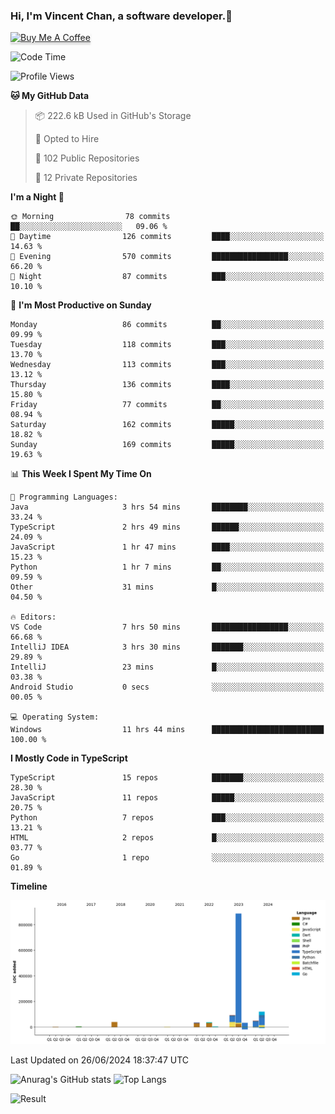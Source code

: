 ### Hi, I'm Vincent Chan, a software developer.👋
<a href="https://buymeacoffee.com/vincentchan" target="_blank"><img src="https://www.buymeacoffee.com/assets/img/custom_images/orange_img.png" alt="Buy Me A Coffee" style="height: 41px !important;width: 174px !important;box-shadow: 0px 3px 2px 0px rgba(190, 190, 190, 0.5) !important;-webkit-box-shadow: 0px 3px 2px 0px rgba(190, 190, 190, 0.5) !important;" ></a>
<!--
**hkvincent/hkvincent** is a ✨ _special_ ✨ repository because its `README.md` (this file) appears on your GitHub profile.

Here are some ideas to get you started:

- 🔭 I’m currently working on ...
- 🌱 I’m currently learning ...
- 👯 I’m looking to collaborate on ...
- 🤔 I’m looking for help with ...
- 💬 Ask me about ...
- 📫 How to reach me: ...
- 😄 Pronouns: ...
- ⚡ Fun fact: ...
-->
<!--START_SECTION:waka-->
![Code Time](http://img.shields.io/badge/Code%20Time-1%2C265%20hrs%2039%20mins-blue)

![Profile Views](http://img.shields.io/badge/Profile%20Views-11-blue)

**🐱 My GitHub Data** 

> 📦 222.6 kB Used in GitHub's Storage 
 > 
> 💼 Opted to Hire
 > 
> 📜 102 Public Repositories 
 > 
> 🔑 12 Private Repositories 
 > 
**I'm a Night 🦉** 

```text
🌞 Morning                78 commits          ██░░░░░░░░░░░░░░░░░░░░░░░   09.06 % 
🌆 Daytime                126 commits         ████░░░░░░░░░░░░░░░░░░░░░   14.63 % 
🌃 Evening                570 commits         █████████████████░░░░░░░░   66.20 % 
🌙 Night                  87 commits          ███░░░░░░░░░░░░░░░░░░░░░░   10.10 % 
```
📅 **I'm Most Productive on Sunday** 

```text
Monday                   86 commits          ██░░░░░░░░░░░░░░░░░░░░░░░   09.99 % 
Tuesday                  118 commits         ███░░░░░░░░░░░░░░░░░░░░░░   13.70 % 
Wednesday                113 commits         ███░░░░░░░░░░░░░░░░░░░░░░   13.12 % 
Thursday                 136 commits         ████░░░░░░░░░░░░░░░░░░░░░   15.80 % 
Friday                   77 commits          ██░░░░░░░░░░░░░░░░░░░░░░░   08.94 % 
Saturday                 162 commits         █████░░░░░░░░░░░░░░░░░░░░   18.82 % 
Sunday                   169 commits         █████░░░░░░░░░░░░░░░░░░░░   19.63 % 
```


📊 **This Week I Spent My Time On** 

```text
💬 Programming Languages: 
Java                     3 hrs 54 mins       ████████░░░░░░░░░░░░░░░░░   33.24 % 
TypeScript               2 hrs 49 mins       ██████░░░░░░░░░░░░░░░░░░░   24.09 % 
JavaScript               1 hr 47 mins        ████░░░░░░░░░░░░░░░░░░░░░   15.23 % 
Python                   1 hr 7 mins         ██░░░░░░░░░░░░░░░░░░░░░░░   09.59 % 
Other                    31 mins             █░░░░░░░░░░░░░░░░░░░░░░░░   04.50 % 

🔥 Editors: 
VS Code                  7 hrs 50 mins       █████████████████░░░░░░░░   66.68 % 
IntelliJ IDEA            3 hrs 30 mins       ███████░░░░░░░░░░░░░░░░░░   29.89 % 
IntelliJ                 23 mins             █░░░░░░░░░░░░░░░░░░░░░░░░   03.38 % 
Android Studio           0 secs              ░░░░░░░░░░░░░░░░░░░░░░░░░   00.05 % 

💻 Operating System: 
Windows                  11 hrs 44 mins      █████████████████████████   100.00 % 
```

**I Mostly Code in TypeScript** 

```text
TypeScript               15 repos            ███████░░░░░░░░░░░░░░░░░░   28.30 % 
JavaScript               11 repos            █████░░░░░░░░░░░░░░░░░░░░   20.75 % 
Python                   7 repos             ███░░░░░░░░░░░░░░░░░░░░░░   13.21 % 
HTML                     2 repos             █░░░░░░░░░░░░░░░░░░░░░░░░   03.77 % 
Go                       1 repo              ░░░░░░░░░░░░░░░░░░░░░░░░░   01.89 % 
```



**Timeline**

![Lines of Code chart](https://raw.githubusercontent.com/hkvincent/hkvincent/main/assets/bar_graph.png)


 Last Updated on 26/06/2024 18:37:47 UTC
<!--END_SECTION:waka-->
![Anurag's GitHub stats](https://github-readme-stats.vercel.app/api?username=hkvincent&rank_icon=github&hide=contribs,prs)
![Top Langs](https://github-readme-stats.vercel.app/api/top-langs/?username=hkvincent&layout=compact)

![Result](https://image-keeper.vincentchan.workers.dev/file/eff033ac20714fe72c62b.png)

